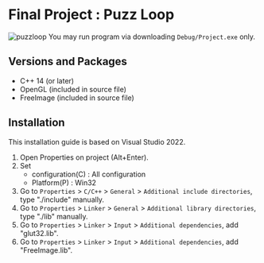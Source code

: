 # Final Project : Puzz Loop
![puzzloop](https://user-images.githubusercontent.com/26185179/209459587-73b2c736-1e73-48b2-acd9-e58e5109ddc2.PNG)
You may run program via downloading ```Debug/Project.exe``` only.


## Versions and Packages
- C++ 14 (or later)
- OpenGL (included in source file)
- FreeImage (included in source file)


## Installation
This installation guide is based on Visual Studio 2022.  
  
1. Open Properties on project (Alt+Enter).  
2. Set
    - configuration(C) : All configuration  
    - Platform(P) : Win32  
3. Go to ```Properties``` > ```C/C++``` > ```General``` > ```Additional include directories```, type "./include" manually.  
4. Go to ```Properties``` > ```Linker``` > ```General``` > ```Additional library directories```, type "./lib" manually.  
5. Go to ```Properties``` > ```Linker``` > ```Input``` > ```Additional dependencies```, add "glut32.lib".  
6. Go to ```Properties``` > ```Linker``` > ```Input``` > ```Additional dependencies```, add "FreeImage.lib". 
